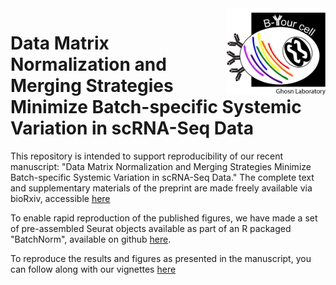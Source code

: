 <img src='man/Figures/Ghosn_Lab_logo_cropped.jpg' align="right" height="138.5"/>

# Data Matrix Normalization and Merging Strategies Minimize Batch-specific Systemic Variation in scRNA-Seq Data

This repository is intended to support reproducibility of our recent manuscript: "Data Matrix Normalization and Merging Strategies Minimize Batch-specific Systemic Variation in scRNA-Seq Data." The complete text and supplementary materials of the preprint are made freely available via bioRxiv, accessible [here](https://www.biorxiv.org/content/10.1101/2021.08.18.456898v1)

To enable rapid reproduction of the published figures, we have made a set of pre-assembled Seurat objects available as part of an R packaged "BatchNorm", available on github [here](https://github.com/Ghosn-Lab/BatchNorm).

To reproduce the results and figures as presented in the manuscript, you can follow along with our vignettes [here](https://ghosn-lab.github.io/BatchNorm)
